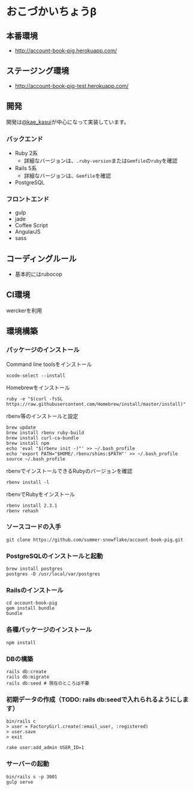 おこづかいちょうβ
=======

## 本番環境
- http://account-book-pig.herokuapp.com/

## ステージング環境
- http://account-book-pig-test.herokuapp.com/

## 開発

開発は[@kae_kasui](https://twitter.com/kae_kasui)が中心になって実装しています。

### バックエンド

- Ruby 2系
  - 詳細なバージョンは、`.ruby-version`または`Gemfile`の`ruby`を確認
- Rails 5系
  - 詳細なバージョンは、`Gemfile`を確認
- PostgreSQL

### フロントエンド

- gulp
- jade
- Coffee Script
- AngularJS
- sass

## コーディングルール
- 基本的にはrubocop

## CI環境

werckerを利用

## 環境構築

### パッケージのインストール

Command line toolsをインストール
```
xcode-select --install
```

Homebrewをインストール
```
ruby -e "$(curl -fsSL https://raw.githubusercontent.com/Homebrew/install/master/install)"

```

rbenv等のインストールと設定
```
brew update
brew install rbenv ruby-build
brew install curl-ca-bundle
brew install npm
echo 'eval "$(rbenv init -)"' >> ~/.bash_profile
echo 'export PATH="$HOME/.rbenv/shims:$PATH"' >> ~/.bash_profile
source ~/.bash_profile
```

rbenvでインストールできるRubyのバージョンを確認
```
rbenv install -l
```

rbenvでRubyをインストール
```
rbenv install 2.3.1
rbenv rehash
```

### ソースコードの入手

```
git clone https://github.com/summer-snowflake/account-book-pig.git
```
### PostgreSQLのインストールと起動

```
brew install postgres
postgres -D /usr/local/var/postgres
```

### Railsのインストール

```
cd account-book-pig
gem install bundle
bundle
```

### 各種パッケージのインストール

```
npm install
```

### DBの構築

```
rails db:create
rails db:migrate
rails db:seed # 現在のところは不要
```

### 初期データの作成（TODO: rails db:seedで入れられるようにします）

```
bin/rails c
> user = FactoryGirl.create(:email_user, :registered)
> user.save
> exit

rake user:add_admin USER_ID=1
```

### サーバーの起動

```
bin/rails s -p 3001
gulp serve
```
